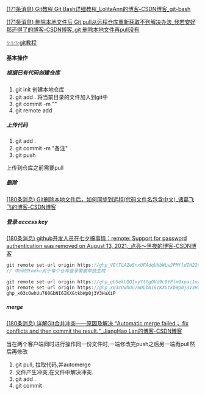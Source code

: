 [(171条消息) Git教程 Git Bash详细教程_LolitaAnn的博客-CSDN博客_git-bash](https://blog.csdn.net/qq_36667170/article/details/79085301)





[(171条消息) 删除本地文件后 Git pull从远程仓库重新获取不到解决办法_我若安好那还得了的博客-CSDN博客_git 删除本地文件再pull没有](https://blog.csdn.net/wzs1160250712/article/details/109233241)



[✨✨✨git教程](https://github.com/geeeeeeeeek/git-recipes/wiki)

#### 基本操作



##### 根据已有代码创建仓库

1. git init 创建本地仓库
2. git add . 将当前目录的文件加入到git中
3. git commit -m ""
4. git remote add 



##### 上传代码

1. git add .
2. git commit -m "备注"
3. git push 

上传到仓库之前需要pull





##### 删除

[(180条消息) Git删除本地文件后，如何同步到远程(代码文件名包含中文)_诸葛飞飞的博客-CSDN博客](https://blog.csdn.net/L_Y_Fei/article/details/107433089)





##### 登录 access key



[(180条消息) github开发人员在七夕搞事情：remote: Support for password authentication was removed on August 13, 2021._点亮～黑夜的博客-CSDN博客](https://shliang.blog.csdn.net/article/details/119698015?spm=1001.2101.3001.6650.2&utm_medium=distribute.pc_relevant.none-task-blog-2~default~CTRLIST~Rate-2-119698015-blog-119744116.pc_relevant_3mothn_strategy_and_data_recovery&depth_1-utm_source=distribute.pc_relevant.none-task-blog-2~default~CTRLIST~Rate-2-119698015-blog-119744116.pc_relevant_3mothn_strategy_and_data_recovery&utm_relevant_index=5)

```cpp
git remote set-url origin https://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@github.com/han-YYDS/NetDisk.git
// 中间的toekn对于每个仓库登录需要单独生成

git remote set-url origin https://ghp_qbSekLQQIxyYttgOVd9c9YPlm9xpac1uryX@github.com/han-YYDS/paraRC.git
git remote set-url origin https://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@github.com/han-YYDS/bustub.git
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
```



##### merge

[(180条消息) 详解Git合并冲突——原因及解决 “Automatic merge failed； fix conflicts and then commit the result.“_JiangHao Lan的博客-CSDN博客](https://blog.csdn.net/u010393510/article/details/127121169)

当在两个客户端同时进行操作同一份文件时,一端修改完push之后另一端再pull然后再修改



1. git pull, 拉取代码,并automerge
2. 文件产生冲突,在文件中解决冲突.
3. git add .
4. git commit 
